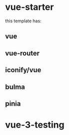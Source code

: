 # vue-starter

this template has:
## vue
## vue-router
## iconify/vue
## bulma
## pinia
# vue-3-testing
